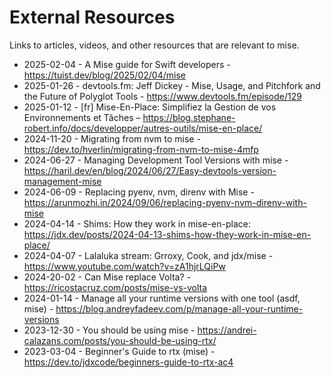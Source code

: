 # External Resources

Links to articles, videos, and other resources that are relevant to mise.

- 2025-02-04 - A Mise guide for Swift developers - <https://tuist.dev/blog/2025/02/04/mise>
- 2025-01-26 - devtools.fm: Jeff Dickey - Mise, Usage, and Pitchfork and the Future of Polyglot Tools - <https://www.devtools.fm/episode/129>
- 2025-01-12 - [fr] Mise-En-Place: Simplifiez la Gestion de vos Environnements et Tâches – <https://blog.stephane-robert.info/docs/developper/autres-outils/mise-en-place/>
- 2024-11-20 - Migrating from nvm to mise - <https://dev.to/hverlin/migrating-from-nvm-to-mise-4mfp>
- 2024-06-27 - Managing Development Tool Versions with mise - <https://haril.dev/en/blog/2024/06/27/Easy-devtools-version-management-mise>
- 2024-06-09 - Replacing pyenv, nvm, direnv with Mise - <https://arunmozhi.in/2024/09/06/replacing-pyenv-nvm-direnv-with-mise>
- 2024-04-14 - Shims: How they work in mise-en-place: <https://jdx.dev/posts/2024-04-13-shims-how-they-work-in-mise-en-place/>
- 2024-04-07 - Lalaluka stream: Grroxy, Cook, and jdx/mise - <https://www.youtube.com/watch?v=zA1hjrLQiPw>
- 2024-20-02 - Can Mise replace Volta? - <https://ricostacruz.com/posts/mise-vs-volta>
- 2024-01-14 - Manage all your runtime versions with one tool (asdf, mise) - <https://blog.andreyfadeev.com/p/manage-all-your-runtime-versions>
- 2023-12-30 - You should be using mise - <https://andrei-calazans.com/posts/you-should-be-using-rtx/>
- 2023-03-04 - Beginner's Guide to rtx (mise) - <https://dev.to/jdxcode/beginners-guide-to-rtx-ac4>
